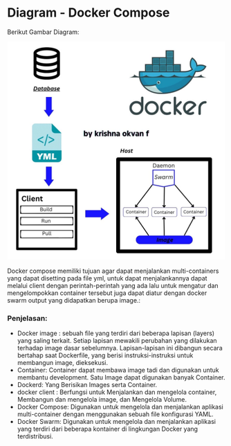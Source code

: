# Diagram - Docker Compose

Berikut Gambar Diagram:<br>
<div align="center"><img src="gambar/diagram.jpg"></div>

Docker compose memiliki tujuan agar dapat menjalankan multi-containers yang dapat disetting pada file yml, untuk dapat menjalankannya dapat melalui client dengan perintah-perintah yang ada lalu untuk mengatur dan mengelompokkan container tersebut juga dapat diatur dengan docker swarm output yang didapatkan berupa image.:<br>

### Penjelasan:<br>
- Docker image : sebuah file yang terdiri dari beberapa lapisan (layers) yang saling terkait. Setiap lapisan mewakili perubahan yang dilakukan terhadap image dasar sebelumnya. Lapisan-lapisan ini dibangun secara bertahap saat Dockerfile, yang berisi instruksi-instruksi untuk membangun image, dieksekusi.
- Container: Container dapat membawa image tadi dan digunakan untuk membantu development. Satu Image dapat digunakan banyak Container.
- Dockerd: Yang Berisikan Images serta Container.
- docker client : Berfungsi untuk Menjalankan dan mengelola container, Membangun dan mengelola image, dan Mengelola Volume.
- Docker Compose: Digunakan untuk mengelola dan menjalankan aplikasi multi-container dengan menggunakan sebuah file konfigurasi YAML.
- Docker Swarm: Digunakan untuk mengelola dan menjalankan aplikasi yang terdiri dari beberapa kontainer di lingkungan Docker yang terdistribusi.

